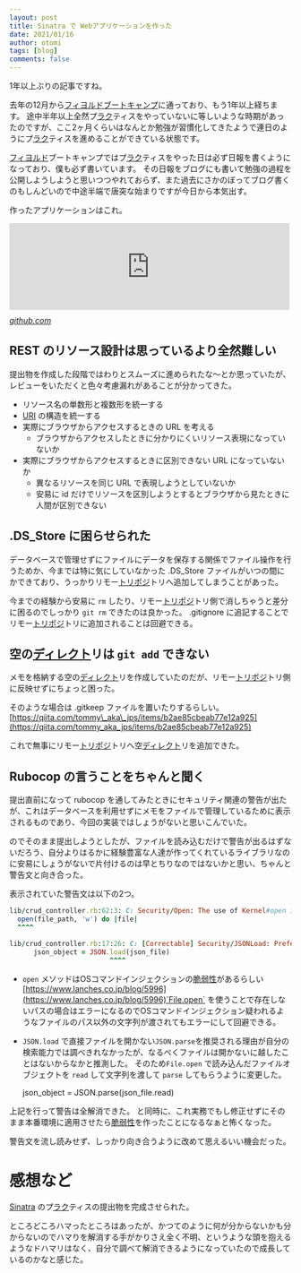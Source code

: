 ```yaml
---
layout: post
title: Sinatra で Webアプリケーションを作った
date: 2021/01/16
author: otomi
tags: [blog]
comments: false
---
```


1年以上ぶりの記事ですね。

去年の12月から[フィヨルドブートキャンプ](https://bootcamp.fjord.jp)に通っており、もう1年以上経ちます。 途中半年以上全然プ[ラク](http://d.hatena.ne.jp/keyword/%A5%E9%A5%AF)ティスをやっていないに等しいような時期があったのですが、ここ2ヶ月くらいはなんとか勉強が習慣化してきたようで連日のようにプ[ラク](http://d.hatena.ne.jp/keyword/%A5%E9%A5%AF)ティスを進めることができている状態です。

[フィヨルド](http://d.hatena.ne.jp/keyword/%A5%D5%A5%A3%A5%E8%A5%EB%A5%C9)ブートキャンプではプ[ラク](http://d.hatena.ne.jp/keyword/%A5%E9%A5%AF)ティスをやった日は必ず日報を書くようになっており、僕も必ず書いています。 その日報をブログにも書いて勉強の過程を公開しようしようと思いつつやれておらず、また過去にさかのぼってブログ書くのもしんどいので中途半端で唐突な始まりですが今日から本気出す。

<!-- more -->

作ったアプリケーションはこれ。

<iframe src="https://hatenablog-parts.com/embed?url=https%3A%2F%2Fgithub.com%2FAkkkky%2Ffrankly-note" title="Akkkky/frankly-note" class="embed-card embed-webcard" scrolling="no" frameborder="0" style="display: block; width: 100%; height: 155px; max-width: 500px; margin: 10px 0px;"></iframe><cite class="hatena-citation"><a href="https://github.com/Akkkky/frankly-note">github.com</a></cite>

## REST のリソース設計は思っているより全然難しい

提出物を作成した段階ではわりとスムーズに進められたな〜とか思っていたが、レビューをいただくと色々考慮漏れがあることが分かってきた。

- リソース名の単数形と複数形を統一する
- [URI](http://d.hatena.ne.jp/keyword/URI) の構造を統一する
- 実際にブラウザからアクセスするときの URL を考える
  - ブラウザからアクセスしたときに分かりにくいリソース表現になっていないか
- 実際にブラウザからアクセスするときに区別できない URL になっていないか
  - 異なるリソースを同じ URL で表現しようとしていないか
  - 安易に id だけでリソースを区別しようとするとブラウザから見たときに人間が区別できない

## .DS\_Store に困らせられた

データベースで管理せずにファイルにデータを保存する関係でファイル操作を行うためか、今までは特に気にしていなかった .DS\_Store ファイルがいつの間にかできており、うっかりリモー[トリポジ](http://d.hatena.ne.jp/keyword/%A5%C8%A5%EA%A5%DD%A5%B8)トリへ追加してしまうことがあった。

今までの経験から安易に `rm` したり、リモー[トリポジ](http://d.hatena.ne.jp/keyword/%A5%C8%A5%EA%A5%DD%A5%B8)トリ側で消しちゃうと差分に困るのでしっかり `git rm` できたのは良かった。 .gitignore に追記することでリモー[トリポジ](http://d.hatena.ne.jp/keyword/%A5%C8%A5%EA%A5%DD%A5%B8)トリに追加されることは回避できる。

## 空の[ディレクト](http://d.hatena.ne.jp/keyword/%A5%C7%A5%A3%A5%EC%A5%AF%A5%C8)リは `git add` できない

メモを格納する空の[ディレクト](http://d.hatena.ne.jp/keyword/%A5%C7%A5%A3%A5%EC%A5%AF%A5%C8)リを作成していたのだが、リモー[トリポジ](http://d.hatena.ne.jp/keyword/%A5%C8%A5%EA%A5%DD%A5%B8)トリ側に反映せずにちょっと困った。

そのような場合は .gitkeep ファイルを置いたりするらしい。[https://qiita.com/tommy\_aka\_jps/items/b2ae85cbeab77e12a925](https://qiita.com/tommy_aka_jps/items/b2ae85cbeab77e12a925)

これで無事にリモー[トリポジ](http://d.hatena.ne.jp/keyword/%A5%C8%A5%EA%A5%DD%A5%B8)トリへ空[ディレクト](http://d.hatena.ne.jp/keyword/%A5%C7%A5%A3%A5%EC%A5%AF%A5%C8)リを追加できた。

## Rubocop の言うことをちゃんと聞く

提出直前になって rubocop を通してみたときにセキュリティ関連の警告が出たが、これはデータベースを利用せずにメモをファイルで管理しているために表示されるものであり、今回の実装ではしょうがないと思いこんでいた。

のでそのまま提出しようとしたが、ファイルを読み込むだけで警告が出るはずないだろう、自分よりはるかに経験豊富な人達が作ってくれているライブラリなのに安易にしょうがないで片付けるのは早とちりなのではないかと思い、ちゃんと警告文と向き合った。

表示されていた警告文は以下の2つ。

```ruby
lib/crud_controller.rb:62:3: C: Security/Open: The use of Kernel#open is a serious security risk.
  open(file_path, 'w') do |file|
  ^^^^
```

```ruby
lib/crud_controller.rb:17:26: C: [Correctable] Security/JSONLoad: Prefer JSON.parse over JSON.load.
      json_object = JSON.load(json_file)
                         ^^^^
```

- `open` メソッドはOSコマンドインジェクションの[脆弱性](http://d.hatena.ne.jp/keyword/%C0%C8%BC%E5%C0%AD)があるらしい[https://www.lanches.co.jp/blog/5996](https://www.lanches.co.jp/blog/5996)`File.open` を使うことで存在しないパスの場合はエラーになるのでOSコマンドインジェクション疑われるようなファイルのパス以外の文字列が渡されてもエラーにして回避できる。
- `JSON.load` で直接ファイルを開かない`JSON.parse`を推奨される理由が自分の検索能力では調べきれなかったが、なるべくファイルは開かないに越したことはないからなかと推測した。 そのため`File.open` で読み込んだファイルオブジェクトを `read` して文字列を渡して `parse` してもらうように変更した。

    json\_object = JSON.parse(json\_file.read)

上記を行って警告は全解消できた。 と同時に、これ実務でもし修正せずにそのまま本番環境に適用させたら[脆弱性](http://d.hatena.ne.jp/keyword/%C0%C8%BC%E5%C0%AD)を作ったことになるなぁと怖くなった。

警告文を流し読みせず、しっかり向き合うように改めて思えるいい機会だった。

# 感想など

[Sinatra](http://d.hatena.ne.jp/keyword/Sinatra) のプ[ラク](http://d.hatena.ne.jp/keyword/%A5%E9%A5%AF)ティスの提出物を完成させられた。

ところどころハマったところはあったが、かつてのように何が分からないかも分からないのでハマりを解消する手がかりさえ全く不明、というような頭を抱えるようなドハマリはなく、自分で調べて解消できるようになっていたので成長しているのかなと感じた。

